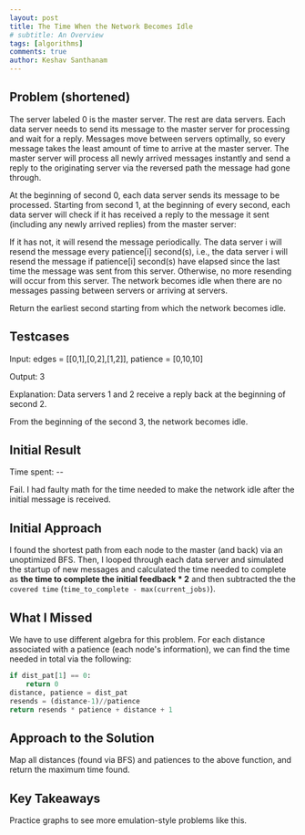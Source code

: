 ```yaml
---
layout: post
title: The Time When the Network Becomes Idle
# subtitle: An Overview
tags: [algorithms]
comments: true
author: Keshav Santhanam
---
```


## Problem (shortened)

The server labeled 0 is the master server. The rest are data servers. Each data server needs to send its message to the master server for processing and wait for a reply. Messages move between servers optimally, so every message takes the least amount of time to arrive at the master server. The master server will process all newly arrived messages instantly and send a reply to the originating server via the reversed path the message had gone through.

At the beginning of second 0, each data server sends its message to be processed. Starting from second 1, at the beginning of every second, each data server will check if it has received a reply to the message it sent (including any newly arrived replies) from the master server:

If it has not, it will resend the message periodically. The data server i will resend the message every patience[i] second(s), i.e., the data server i will resend the message if patience[i] second(s) have elapsed since the last time the message was sent from this server.
Otherwise, no more resending will occur from this server.
The network becomes idle when there are no messages passing between servers or arriving at servers.

Return the earliest second starting from which the network becomes idle.

## Testcases

Input: edges = [[0,1],[0,2],[1,2]], patience = [0,10,10]

Output: 3

Explanation: Data servers 1 and 2 receive a reply back at the beginning of second 2.

From the beginning of the second 3, the network becomes idle.

## Initial Result
Time spent: --

Fail. I had faulty math for the time needed to make the network idle after the initial message is received. 

## Initial Approach

I found the shortest path from each node to the master (and back) via an unoptimized BFS. Then, I looped through each data server and simulated the startup of new messages and calculated the time needed to complete as **the time to complete the initial feedback * 2** and then subtracted the the ```covered time``` (```time_to_complete - max(current_jobs)```). 

## What I Missed

We have to use different algebra for this problem. For each distance associated with a patience (each node's information), we can find the time needed in total via the following:

```python
if dist_pat[1] == 0:
    return 0
distance, patience = dist_pat
resends = (distance-1)//patience
return resends * patience + distance + 1
```

## Approach to the Solution

Map all distances (found via BFS) and patiences to the above function, and return the maximum time found. 

## Key Takeaways
Practice graphs to see more emulation-style problems like this. 